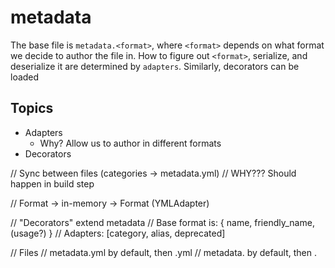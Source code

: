 # metadata

The base file is `metadata.<format>`, where `<format>` depends on what format we
decide to author the file in. How to figure out `<format>`, serialize, and
deserialize it are determined by `adapters`. Similarly, decorators can be loaded

## Topics

- Adapters
  - Why? Allow us to author in different formats
- Decorators

// Sync between files (categories -> metadata.yml) // WHY??? Should happen in
build step

// Format -> in-memory -> Format (YMLAdapter)

// "Decorators" extend metadata // Base format is: { name, friendly_name,
(usage?) } // Adapters: [category, alias, deprecated]

// Files // metadata.yml by default, then <decorator>.yml // metadata.<format>
by default, then <decorator>.<format>
